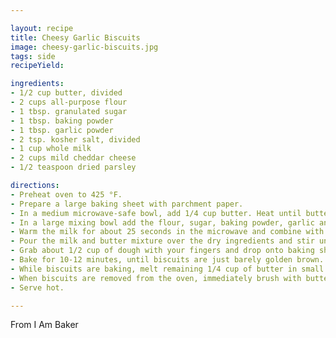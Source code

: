 ```yaml
---

layout: recipe
title: Cheesy Garlic Biscuits
image: cheesy-garlic-biscuits.jpg
tags: side
recipeYield: 

ingredients: 
- 1/2 cup butter, divided
- 2 cups all-purpose flour
- 1 tbsp. granulated sugar
- 1 tbsp. baking powder
- 1 tbsp. garlic powder
- 2 tsp. kosher salt, divided
- 1 cup whole milk
- 2 cups mild cheddar cheese
- 1/2 teaspoon dried parsley

directions: 
- Preheat oven to 425 °F.
- Prepare a large baking sheet with parchment paper.
- In a medium microwave-safe bowl, add 1/4 cup butter. Heat until butter is melted. (About 25 seconds) Set aside to slightly cool.
- In a large mixing bowl add the flour, sugar, baking powder, garlic and 1 teaspoon salt. Mix until well combined.
- Warm the milk for about 25 seconds in the microwave and combine with the melted butter you set aside and stir well.
- Pour the milk and butter mixture over the dry ingredients and stir until just combined, making sure to not over mix. Add shredded cheese and fold in until cheese is evenly distributed.
- Grab about 1/2 cup of dough with your fingers and drop onto baking sheet. (about the size of a small fist) You can fit 8 large biscuits onto one baking sheet. If you want smaller biscuits, prepare another lined baking sheet and make each biscuit about 1/4 cup.
- Bake for 10-12 minutes, until biscuits are just barely golden brown.
- While biscuits are baking, melt remaining 1/4 cup of butter in small mixing bowl. Microwave for 25 seconds or until butter is melted. Add parsley and stir.
- When biscuits are removed from the oven, immediately brush with butter parsley mixture and sprinkle with kosher salt.
- Serve hot.

---
```

From I Am Baker

